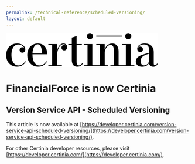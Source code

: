 ```yaml
---
permalink: /technical-reference/scheduled-versioning/
layout: default
---
```

![Certinia](/assets/images/certinia-logo-1.svg)

# FinancialForce is now Certinia

## Version Service API - Scheduled Versioning
This article is now available at [https://developer.certinia.com/version-service-api-scheduled-versioning/](https://developer.certinia.com/version-service-api-scheduled-versioning/).

For other Certinia developer resources, please visit [https://developer.certinia.com/](https://developer.certinia.com/).
